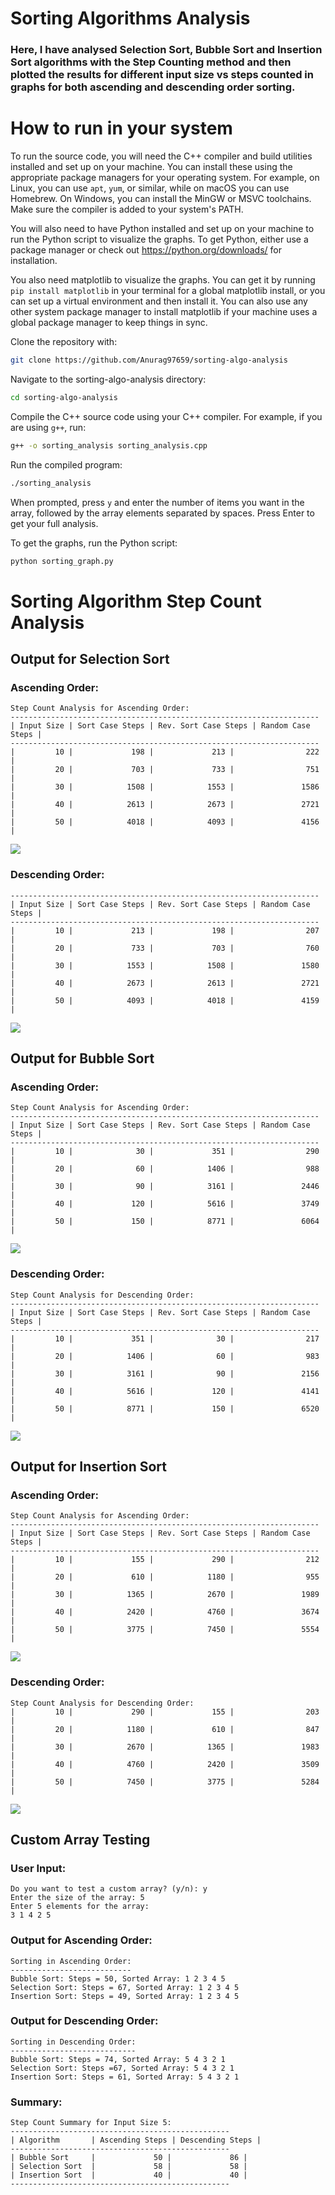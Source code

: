 # Sorting Algorithms Analysis
### Here, I have analysed Selection Sort, Bubble Sort and Insertion Sort algorithms with the Step Counting method and then plotted the results for different input size vs steps counted in graphs for both ascending and descending order sorting.
# How to run in your system
To run the source code, you will need the C++ compiler and build utilities installed and set up on your machine. You can install these using the appropriate package managers for your operating system. For example, on Linux, you can use `apt`, `yum`, or similar, while on macOS you can use Homebrew. On Windows, you can install the MinGW or MSVC toolchains. Make sure the compiler is added to your system's PATH.

You will also need to have Python installed and set up on your machine to run the Python script to visualize the graphs. To get Python, either use a package manager or check out https://python.org/downloads/ for installation.

You also need matplotlib to visualize the graphs. You can get it by running `pip install matplotlib` in your terminal for a global matplotlib install, or you can set up a virtual environment and then install it. You can also use any other system package manager to install matplotlib if your machine uses a global package manager to keep things in sync.

Clone the repository with:

```bash
git clone https://github.com/Anurag97659/sorting-algo-analysis
```

Navigate to the sorting-algo-analysis directory:

```bash
cd sorting-algo-analysis
```

Compile the C++ source code using your C++ compiler. For example, if you are using `g++`, run:

```bash
g++ -o sorting_analysis sorting_analysis.cpp
```

Run the compiled program:

```bash
./sorting_analysis
```

When prompted, press `y` and enter the number of items you want in the array, followed by the array elements separated by spaces. Press Enter to get your full analysis.

To get the graphs, run the Python script:

```bash
python sorting_graph.py
```

# Sorting Algorithm Step Count Analysis

## Output for Selection Sort

### Ascending Order:
```
Step Count Analysis for Ascending Order:
---------------------------------------------------------------------
| Input Size | Sort Case Steps | Rev. Sort Case Steps | Random Case Steps |
---------------------------------------------------------------------
|         10 |             198 |             213 |                222 |
|         20 |             703 |             733 |                751 |
|         30 |            1508 |            1553 |               1586 |
|         40 |            2613 |            2673 |               2721 |
|         50 |            4018 |            4093 |               4156 |
```
![](20250122235531.png)
 
### Descending Order:
```
---------------------------------------------------------------------
| Input Size | Sort Case Steps | Rev. Sort Case Steps | Random Case Steps |
---------------------------------------------------------------------
|         10 |             213 |             198 |                207 |
|         20 |             733 |             703 |                760 |
|         30 |            1553 |            1508 |               1580 |
|         40 |            2673 |            2613 |               2721 |
|         50 |            4093 |            4018 |               4159 |
```
![](20250122235702.png)
## Output for Bubble Sort

### Ascending Order:
```
Step Count Analysis for Ascending Order:
---------------------------------------------------------------------
| Input Size | Sort Case Steps | Rev. Sort Case Steps | Random Case Steps |
---------------------------------------------------------------------
|         10 |              30 |             351 |                290 |
|         20 |              60 |            1406 |                988 |
|         30 |              90 |            3161 |               2446 |
|         40 |             120 |            5616 |               3749 |
|         50 |             150 |            8771 |               6064 |
```
![](20250122235604.png)
### Descending Order:
```
Step Count Analysis for Descending Order:
---------------------------------------------------------------------
| Input Size | Sort Case Steps | Rev. Sort Case Steps | Random Case Steps |
---------------------------------------------------------------------
|         10 |             351 |              30 |                217 |
|         20 |            1406 |              60 |                983 |
|         30 |            3161 |              90 |               2156 |
|         40 |            5616 |             120 |               4141 |
|         50 |            8771 |             150 |               6520 |
```
![](20250122235749.png)
## Output for Insertion Sort

### Ascending Order:
```
Step Count Analysis for Ascending Order:
---------------------------------------------------------------------
| Input Size | Sort Case Steps | Rev. Sort Case Steps | Random Case Steps |
---------------------------------------------------------------------
|         10 |             155 |             290 |                212 |
|         20 |             610 |            1180 |                955 |
|         30 |            1365 |            2670 |               1989 |
|         40 |            2420 |            4760 |               3674 |
|         50 |            3775 |            7450 |               5554 |
```
![](20250122235348.png)
### Descending Order:
```
Step Count Analysis for Descending Order:
|         10 |             290 |             155 |                203 |
|         20 |            1180 |             610 |                847 |
|         30 |            2670 |            1365 |               1983 |
|         40 |            4760 |            2420 |               3509 |
|         50 |            7450 |            3775 |               5284 |
```
![](20250122235635.png)
## Custom Array Testing
### User Input:
```
Do you want to test a custom array? (y/n): y
Enter the size of the array: 5
Enter 5 elements for the array:
3 1 4 2 5
```

### Output for Ascending Order:
```
Sorting in Ascending Order:
---------------------------
Bubble Sort: Steps = 50, Sorted Array: 1 2 3 4 5
Selection Sort: Steps = 67, Sorted Array: 1 2 3 4 5
Insertion Sort: Steps = 49, Sorted Array: 1 2 3 4 5
```

### Output for Descending Order:
```
Sorting in Descending Order:
----------------------------
Bubble Sort: Steps = 74, Sorted Array: 5 4 3 2 1
Selection Sort: Steps =67, Sorted Array: 5 4 3 2 1
Insertion Sort: Steps = 61, Sorted Array: 5 4 3 2 1
```

### Summary:
```
Step Count Summary for Input Size 5:
-------------------------------------------------
| Algorithm       | Ascending Steps | Descending Steps |
-------------------------------------------------
| Bubble Sort     |             50 |             86 |
| Selection Sort  |             58 |             58 |
| Insertion Sort  |             40 |             40 |
-------------------------------------------------
```

